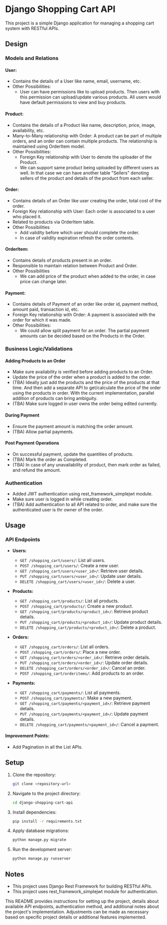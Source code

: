 
# Django Shopping Cart API

This project is a simple Django application for managing a shopping cart system with RESTful APIs.

## Design 

### Models and Relations

#### User:
- Contains the details of a User like name, email, username, etc.
- Other Possibilities:
  - User can have permissions like to upload products. Then users with this permission can upload/update various products. 
All users would have default permissions to view and buy products. 

#### Product:
- Contains the details of a Product like name, description, price, image, availability, etc.
- Many-to-Many relationship with Order: A product can be part of multiple orders, 
and an order can contain multiple products. The relationship is maintained using OrderItem model.
- Other Possibilities:
  - Foreign Key relationship with User to denote the uploader of the Product. 
  - We can support same product being uploaded by different users as well. 
    In that case we can have another table "Sellers" denoting sellers of the product 
    and details of the product from each seller.


#### Order:
- Contains details of an Order like user creating the order, total cost of the order.  
- Foreign Key relationship with User: Each order is associated to a user who placed it.
- Related to products via OrderItem table.
- Other Possibilities
  - Add validity before which user should complete the order. 
  - In case of validity expiration refresh the order contents.


#### OrderItem:
- Contains details of products present in an order.
- Responsible to maintain relation between Product and Order.
- Other Possibilities
  - We can add price of the product when added to the order, in case price can change later.


#### Payment:
- Contains details of Payment of an order like order id, payment method, amount paid, transaction id, etc.
- Foreign Key relationship with Order: A payment is associated with the order for which it was made.
- Other Possibilities:
  - We could allow split payment for an order. 
    The partial payment amounts can be decided based on the Products in the Order.



### Business Logic/Validations
#### Adding Products to an Order
- Make sure availability is verified before adding products to an Order.
- Update the price of the order when a product is added to the order.
- (TBA) Ideally just add the products and the price of the products at that time. 
And then add a separate API to get/calculate the price of the order using the products in order. 
With the current implementation, parallel addition of products can bring ambiguity. 
- (TBA) Make sure logged in user owns the order being edited currently.

#### During Payment
- Ensure the payment amount is matching the order amount.
- (TBA) Allow partial payments.

#### Post Payment Operations
- On successful payment, update the quantities of products.
- (TBA) Mark the order as Completed.
- (TBA) In case of any unavailability of product, then mark order as failed, and refund the amount.

### Authentication

- Added JWT authentication using rest_framework_simplejwt module.
- Make sure user is logged in while creating order. 
- (TBA) Add authentication to all API related to order, and make sure the authenticated user is thr owner of the order.


## Usage

### API Endpoints

- **Users:**
  - `GET /shopping_cart/users/`: List all users.
  - `POST /shopping_cart/users/`: Create a new user.
  - `GET /shopping_cart/users/<user_id>/`: Retrieve user details.
  - `PUT /shopping_cart/users/<user_id>/`: Update user details.
  - `DELETE /shopping_cart/users/<user_id>/`: Delete a user.

- **Products:**
  - `GET /shopping_cart/products/`: List all products.
  - `POST /shopping_cart/products/`: Create a new product.
  - `GET /shopping_cart/products/<product_id>/`: Retrieve product details.
  - `PUT /shopping_cart/products/<product_id>/`: Update product details.
  - `DELETE /shopping_cart/products/<product_id>/`: Delete a product.

- **Orders:**
  - `GET /shopping_cart/orders/`: List all orders.
  - `POST /shopping_cart/orders/`: Place a new order.
  - `GET /shopping_cart/orders/<order_id>/`: Retrieve order details.
  - `PUT /shopping_cart/orders/<order_id>/`: Update order details.
  - `DELETE /shopping_cart/orders/<order_id>/`: Cancel an order.
  - `POST /shopping_cart/orderitems/`: Add products to an order.

- **Payments:**
  - `GET /shopping_cart/payments/`: List all payments.
  - `POST /shopping_cart/payments/`: Make a new payment.
  - `GET /shopping_cart/payments/<payment_id>/`: Retrieve payment details.
  - `PUT /shopping_cart/payments/<payment_id>/`: Update payment details.
  - `DELETE /shopping_cart/payments/<payment_id>/`: Cancel a payment.

#### Improvement Points:
- Add Pagination in all the List APIs.



## Setup

1. Clone the repository:
   ```bash
   git clone <repository-url>
   ```

2. Navigate to the project directory:
   ```bash
   cd django-shopping-cart-api
   ```

3. Install dependencies:
   ```bash
   pip install -r requirements.txt
   ```

4. Apply database migrations:
   ```bash
   python manage.py migrate
   ```

5. Run the development server:
   ```bash
   python manage.py runserver
   ```


## Notes

- This project uses Django Rest Framework for building RESTful APIs.
- This project uses rest_framework_simplejwt module for authentication.


This README provides instructions for setting up the project, details about available API endpoints, authentication method, and additional notes about the project's implementation. Adjustments can be made as necessary based on specific project details or additional features implemented.